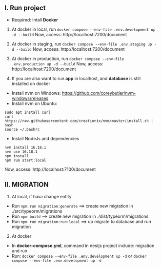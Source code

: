 ## I. Run project
- Required: Intall **Docker**

1. At docker in local, run `docker compose --env-file .env.development up -d --build`
Now, access: http://localhost:7200/document

2. At docker in staging, run `docker compose --env-file .env.staging up -d --build`
Now, access: http://localhost:7200/document

2. At docker in production, run `docker compose --env-file .env.production up -d --build`
Now, access: http://localhost:7200/document

3. If you are also want to run **app** in localhost, and **database** is still installed on docker
- Install nvm on Windows: https://github.com/coreybutler/nvm-windows/releases
- Install nvm on Ubuntu: 
```
sudo apt install curl 
curl https://raw.githubusercontent.com/creationix/nvm/master/install.sh | bash 
source ~/.bashrc   
```
- Install NodeJs and dependencies 
```
nvm install 16.18.1
nvm use 16.18.1
npm install
npm run start:local
```
Now, access: http://localhost:7100/document

## II. MIGRATION
1. At local, if hava change entity
- Run `npm run migration:generate` ==> create new migration in ./src/typeorm/migrations
- Run `npm build` ==> create new migration in ./dist/typeorm/migrations
- Run `npm run migration:run:local` ==> up migrate to database and run migration

2. At docker
- In **docker-compose.yml**, command in nestjs project include: migration and run
- Run: `docker compose --env-file .env.development up -d` or `docker compose --env-file .env.development up -d`
